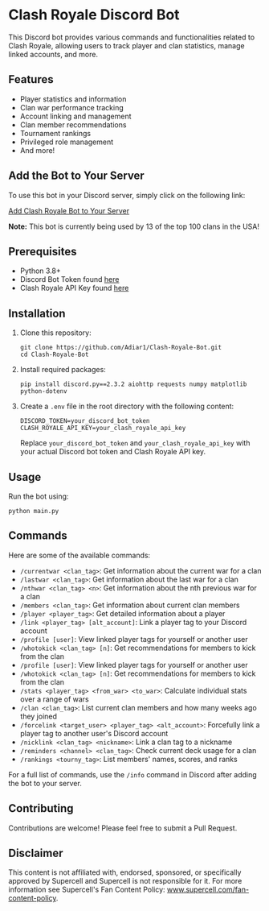 # Clash Royale Discord Bot

This Discord bot provides various commands and functionalities related to Clash Royale, allowing users to track player and clan statistics, manage linked accounts, and more.

## Features

- Player statistics and information
- Clan war performance tracking
- Account linking and management
- Clan member recommendations
- Tournament rankings
- Privileged role management
- And more!

## Add the Bot to Your Server

To use this bot in your Discord server, simply click on the following link:

[Add Clash Royale Bot to Your Server](https://discord.com/oauth2/authorize?client_id=1260102504377483286&permissions=8&integration_type=0&scope=bot)

**Note:** This bot is currently being used by 13 of the top 100 clans in the USA!

## Prerequisites

- Python 3.8+
- Discord Bot Token found [here](https://discord.com/developers/applications)
- Clash Royale API Key found [here](https://developer.clashroyale.com/#/)

## Installation

1. Clone this repository:
   ```
   git clone https://github.com/Adiar1/Clash-Royale-Bot.git
   cd Clash-Royale-Bot
   ```

2. Install required packages:
   ```
   pip install discord.py==2.3.2 aiohttp requests numpy matplotlib python-dotenv
   ```

3. Create a `.env` file in the root directory with the following content:
   ```
   DISCORD_TOKEN=your_discord_bot_token
   CLASH_ROYALE_API_KEY=your_clash_royale_api_key
   ```

   Replace `your_discord_bot_token` and `your_clash_royale_api_key` with your actual Discord bot token and Clash Royale API key.

## Usage

Run the bot using:

```
python main.py
```

## Commands

Here are some of the available commands:

- `/currentwar <clan_tag>`: Get information about the current war for a clan
- `/lastwar <clan_tag>`: Get information about the last war for a clan
- `/nthwar <clan_tag> <n>`: Get information about the nth previous war for a clan
- `/members <clan_tag>`: Get information about current clan members
- `/player <player_tag>`: Get detailed information about a player
- `/link <player_tag> [alt_account]`: Link a player tag to your Discord account
- `/profile [user]`: View linked player tags for yourself or another user
- `/whotokick <clan_tag> [n]`: Get recommendations for members to kick from the clan
- `/profile [user]`: View linked player tags for yourself or another user
- `/whotokick <clan_tag> [n]`: Get recommendations for members to kick from the clan
- `/stats <player_tag> <from_war> <to_war>`: Calculate individual stats over a range of wars
- `/clan <clan_tag>`: List current clan members and how many weeks ago they joined
- `/forcelink <target_user> <player_tag> <alt_account>`: Forcefully link a player tag to another user's Discord account
- `/nicklink <clan_tag> <nickname>`: Link a clan tag to a nickname
- `/reminders <channel> <clan_tag>`: Check current deck usage for a clan
- `/rankings <tourny_tag>`: List members' names, scores, and ranks

For a full list of commands, use the `/info` command in Discord after adding the bot to your server.

## Contributing

Contributions are welcome! Please feel free to submit a Pull Request.

## Disclaimer

This content is not affiliated with, endorsed, sponsored, or specifically approved by Supercell and Supercell is not responsible for it. For more information see Supercell's Fan Content Policy: www.supercell.com/fan-content-policy.
